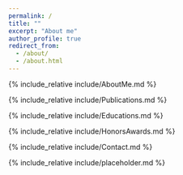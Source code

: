```yaml
---
permalink: /
title: ""
excerpt: "About me"
author_profile: true
redirect_from: 
  - /about/
  - /about.html
---
```



<span class='anchor' id='about-me'></span>


{% include_relative include/AboutMe.md %}


{% include_relative include/Publications.md %}


{% include_relative include/Educations.md %}

{% include_relative include/HonorsAwards.md %}

{% include_relative include/Contact.md %}


<!-- for footer -->
{% include_relative include/placeholder.md %}

